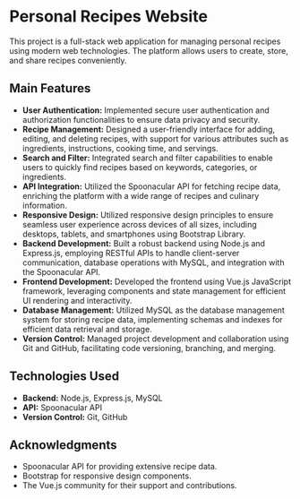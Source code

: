 # Personal Recipes Website

This project is a full-stack web application for managing personal recipes using modern web technologies. The platform allows users to create, store, and share recipes conveniently.

## Main Features

- **User Authentication:** Implemented secure user authentication and authorization functionalities to ensure data privacy and security.
- **Recipe Management:** Designed a user-friendly interface for adding, editing, and deleting recipes, with support for various attributes such as ingredients, instructions, cooking time, and servings.
- **Search and Filter:** Integrated search and filter capabilities to enable users to quickly find recipes based on keywords, categories, or ingredients.
- **API Integration:** Utilized the Spoonacular API for fetching recipe data, enriching the platform with a wide range of recipes and culinary information.
- **Responsive Design:** Utilized responsive design principles to ensure seamless user experience across devices of all sizes, including desktops, tablets, and smartphones using Bootstrap Library.
- **Backend Development:** Built a robust backend using Node.js and Express.js, employing RESTful APIs to handle client-server communication, database operations with MySQL, and integration with the Spoonacular API.
- **Frontend Development:** Developed the frontend using Vue.js JavaScript framework, leveraging components and state management for efficient UI rendering and interactivity.
- **Database Management:** Utilized MySQL as the database management system for storing recipe data, implementing schemas and indexes for efficient data retrieval and storage.
- **Version Control:** Managed project development and collaboration using Git and GitHub, facilitating code versioning, branching, and merging.

## Technologies Used

- **Backend:** Node.js, Express.js, MySQL
- **API:** Spoonacular API
- **Version Control:** Git, GitHub


## Acknowledgments

- Spoonacular API for providing extensive recipe data.
- Bootstrap for responsive design components.
- The Vue.js community for their support and contributions.
